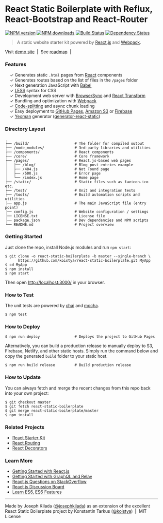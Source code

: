 # React Static Boilerplate with Reflux, React-Bootstrap and React-Router

[![NPM version](http://img.shields.io/npm/v/generator-react-static.svg?style=flat-square)](https://www.npmjs.com/package/generator-react-static)
[![NPM downloads](http://img.shields.io/npm/dm/generator-react-static.svg?style=flat-square)](https://www.npmjs.com/package/generator-react-static)
[![Build Status](http://img.shields.io/travis/koistya/react-static-boilerplate/master.svg?style=flat-square)](https://travis-ci.org/koistya/react-static-boilerplate)
[![Dependency Status](http://img.shields.io/david/dev/koistya/react-static-boilerplate.svg?branch=master&style=flat-square)](https://david-dm.org/koistya/react-static-boilerplate#info=devDependencies)

> A static website starter kit powered by [React.js](http://facebook.github.io/react/)
> and [Webpack](http://webpack.github.io/).

Visit [demo site](http://react-static.tarkus.me) &nbsp;|&nbsp;
See [roadmap](https://waffle.io/koistya/react-static-boilerplate) &nbsp;|&nbsp;

### Features

&nbsp; &nbsp; ✓ Generates static `.html` pages from [React](http://facebook.github.io/react/) components<br>
&nbsp; &nbsp; ✓ Generates routes based on the list of files in the `/pages` folder<br>
&nbsp; &nbsp; ✓ Next generation JavaScript with [Babel](https://github.com/babel/babel)<br>
&nbsp; &nbsp; ✓ [LESS](http://lesscss.org) syntax for CSS<br>
&nbsp; &nbsp; ✓ Development web server with [BrowserSync](http://www.browsersync.io) and [React Transform](https://github.com/gaearon/babel-plugin-react-transform)<br>
&nbsp; &nbsp; ✓ Bundling and optimization with [Webpack](http://webpack.github.io/)<br>
&nbsp; &nbsp; ✓ [Code-splitting](https://github.com/webpack/docs/wiki/code-splitting) and async chunk loading<br>
&nbsp; &nbsp; ✓ Easy deployment to [GitHub Pages](https://pages.github.com/), [Amazon S3](http://davidwalsh.name/hosting-website-amazon-s3) or [Firebase](https://www.firebase.com/)<br>
&nbsp; &nbsp; ✓ [Yeoman](http://yeoman.io/) generator ([generator-react-static](https://www.npmjs.com/package/generator-react-static))<br>

### Directory Layout

```
.
├── /build/                     # The folder for compiled output
├── /node_modules/              # 3rd-party libraries and utilities
├── /components/                # React components
├── /core/                      # Core framework
├── /pages/                     # React.js-based web pages
│   ├── /blog/                  # Blog post entries example
│   ├── /404.js                 # Not Found page
│   ├── /500.js                 # Error page
│   └── /index.js               # Home page
├── /static/                    # Static files such as favicon.ico etc.
├── /test/                      # Unit and integration tests
├── /tools/                     # Build automation scripts and utilities
│── app.js                      # The main JavaScript file (entry point)
│── config.js                   # Website configuration / settings
│── LICENSE.txt                 # License file
│── package.json                # Dev dependencies and NPM scripts
└── README.md                   # Project overview
```

### Getting Started

Just clone the repo, install Node.js modules and run `npm start`:

```
$ git clone -o react-static-boilerplate -b master --single-branch \
      https://github.com/koistya/react-static-boilerplate.git MyApp
$ cd MyApp
$ npm install
$ npm start
```

Then open [http://localhost:3000/](http://localhost:3000/) in your browser.

### How to Test

The unit tests are powered by [chai](http://chaijs.com/) and [mocha](http://mochajs.org/).

```
$ npm test
```

### How to Deploy

```shell
$ npm run deploy                # Deploys the project to GitHub Pages
```

Alternatively, you can build a production release to manually deploy to S3, Firebase, Netlify, and other static hosts. Simply run the command below and copy the generated `build` folder to your static host.

```shell
$ npm run build release         # Build production release 
```

### How to Update

You can always fetch and merge the recent changes from this repo back into
your own project:

```shell
$ git checkout master
$ git fetch react-static-boilerplate
$ git merge react-static-boilerplate/master
$ npm install
```
### Related Projects

  * [React Starter Kit](https://github.com/kriasoft/react-starter-kit)
  * [React Routing](https://github.com/kriasoft/react-routing)
  * [React Decorators](https://github.com/kriasoft/react-decorators)

### Learn More

  * [Getting Started with React.js](http://facebook.github.io/react/)
  * [Getting Started with GraphQL and Relay](https://quip.com/oLxzA1gTsJsE)
  * [React.js Questions on StackOverflow](http://stackoverflow.com/questions/tagged/reactjs)
  * [React.js Discussion Board](https://discuss.reactjs.org/)
  * [Learn ES6](https://babeljs.io/docs/learn-es6/), [ES6 Features](https://github.com/lukehoban/es6features#readme)

---
Made by Joseph Kilada ([@josephkilada](https://twitter.com/josephkilada)) as an extension of the excellent React Static Boilerplate project by Konstantin Tarkus ([@koistya](https://twitter.com/koistya)) &nbsp;|&nbsp; MIT License
